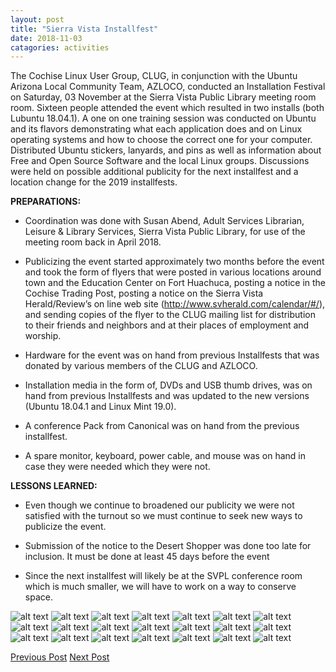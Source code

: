 ```yaml
---
layout: post
title: "Sierra Vista Installfest"
date: 2018-11-03
catagories: activities
---
```


The Cochise Linux User Group, CLUG, in conjunction with the Ubuntu Arizona Local Community Team, AZLOCO, conducted an Installation Festival on Saturday, 03 November at the Sierra Vista Public Library meeting room room.  Sixteen people attended the event which resulted in two installs (both Lubuntu 18.04.1).  A one on one training session was conducted on Ubuntu and its flavors demonstrating what each application does and on Linux operating systems and how to choose the correct one for your computer.  Distributed Ubuntu stickers, lanyards, and pins as well as information about Free and Open Source Software and the local Linux groups.  Discussions were held on possible additional publicity for the next installfest and a location change for the 2019 installfests.

**PREPARATIONS:**

* Coordination was done with Susan Abend, Adult Services Librarian, Leisure & Library Services, Sierra Vista Public Library, for use of the meeting room back in April 2018.
      
* Publicizing the event started approximately two months before the event and took the form of flyers that were posted in various locations around town and the Education Center on Fort Huachuca, posting a notice in the Cochise Trading Post, posting a notice on the Sierra Vista Herald/Review’s on line web site (http://www.svherald.com/calendar/#/), and sending copies of the flyer to the CLUG mailing list for distribution to their friends and neighbors and at their places of employment and worship.

 * Hardware for the event was on hand from previous Installfests that was donated by various members of the CLUG and AZLOCO.
 
 * Installation media in the form of, DVDs and USB thumb drives, was on hand from previous Installfests and was updated to the new versions (Ubuntu 18.04.1 and Linux Mint 19.0).

 * A conference Pack from Canonical was on hand from the previous installfest.	
      
 * A spare monitor, keyboard, power cable, and mouse was on hand in case they were needed which they were not.

**LESSONS LEARNED:**

 * Even though we continue to broadened our publicity we were not satisfied with the turnout so we must continue to seek new ways to publicize the event.
 
 * Submission of the notice to the Desert Shopper was done too late for inclusion.  It must be done at least 45 days before the event

 * Since the next installfest will likely be at the SVPL conference room which is much smaller, we will have to work on a way to conserve space.
 
![alt text](https://raw.githubusercontent.com/CochiseLinuxUsersGroup/CochiseLinuxUsersGroup.github.io/master/images/rsz_CLUG_Installfest_2018-11-03_1.jpg)
![alt text](https://raw.githubusercontent.com/CochiseLinuxUsersGroup/CochiseLinuxUsersGroup.github.io/master/images/rsz_CLUG_Installfest_2018-11-03_2.jpg) 
![alt text](https://raw.githubusercontent.com/CochiseLinuxUsersGroup/CochiseLinuxUsersGroup.github.io/master/images/rsz_CLUG_Installfest_2018-11-03_3.jpg) 
![alt text](https://raw.githubusercontent.com/CochiseLinuxUsersGroup/CochiseLinuxUsersGroup.github.io/master/images/rsz_CLUG_Installfest_2018-11-03_4.jpg) 
![alt text](https://raw.githubusercontent.com/CochiseLinuxUsersGroup/CochiseLinuxUsersGroup.github.io/master/images/rsz_CLUG_Installfest_2018-11-03_5.jpg) 
![alt text](https://raw.githubusercontent.com/CochiseLinuxUsersGroup/CochiseLinuxUsersGroup.github.io/master/images/rsz_CLUG_Installfest_2018-11-03_6.jpg)
![alt text](https://raw.githubusercontent.com/CochiseLinuxUsersGroup/CochiseLinuxUsersGroup.github.io/master/images/rsz_CLUG_Installfest_2018-11-03_7.jpeg) 
![alt text](https://raw.githubusercontent.com/CochiseLinuxUsersGroup/CochiseLinuxUsersGroup.github.io/master/images/rsz_CLUG_Installfest_2018-11-03_8.jpeg) 
![alt text](https://raw.githubusercontent.com/CochiseLinuxUsersGroup/CochiseLinuxUsersGroup.github.io/master/images/rsz_CLUG_Installfest_2018-11-03_9.jpeg) 
![alt text](https://raw.githubusercontent.com/CochiseLinuxUsersGroup/CochiseLinuxUsersGroup.github.io/master/images/rsz_CLUG_Installfest_2018-11-03_10.jpeg) 
![alt text](https://raw.githubusercontent.com/CochiseLinuxUsersGroup/CochiseLinuxUsersGroup.github.io/master/images/rsz_CLUG_Installfest_2018-11-03_11.jpeg) 
![alt text](https://raw.githubusercontent.com/CochiseLinuxUsersGroup/CochiseLinuxUsersGroup.github.io/master/images/rsz_CLUG_Installfest_2018-11-03_12.jpeg) 
![alt text](https://raw.githubusercontent.com/CochiseLinuxUsersGroup/CochiseLinuxUsersGroup.github.io/master/images/rsz_CLUG_Installfest_2018-11-03_13.jpeg) 
![alt text](https://raw.githubusercontent.com/CochiseLinuxUsersGroup/CochiseLinuxUsersGroup.github.io/master/images/rsz_CLUG_Installfest_2018-11-03_14.jpeg) 
![alt text](https://raw.githubusercontent.com/CochiseLinuxUsersGroup/CochiseLinuxUsersGroup.github.io/master/images/rsz_CLUG_Installfest_2018-11-03_15.jpeg) 
![alt text](https://raw.githubusercontent.com/CochiseLinuxUsersGroup/CochiseLinuxUsersGroup.github.io/master/images/rsz_CLUG_Installfest_2018-11-03_16.jpeg)
![alt text](https://raw.githubusercontent.com/CochiseLinuxUsersGroup/CochiseLinuxUsersGroup.github.io/master/images/rsz_CLUG_Installfest_2018-11-03_17.jpeg)
![alt text](https://raw.githubusercontent.com/CochiseLinuxUsersGroup/CochiseLinuxUsersGroup.github.io/master/images/rsz_CLUG_at_PizzaHut_2018-11-03_1.jpg)
![alt text](https://raw.githubusercontent.com/CochiseLinuxUsersGroup/CochiseLinuxUsersGroup.github.io/master/images/rsz_CLUG_at_PizzaHut_2018-11-03_2.jpg) 
![alt text](https://raw.githubusercontent.com/CochiseLinuxUsersGroup/CochiseLinuxUsersGroup.github.io/master/images/rsz_CLUG_at_PizzaHut_2018-11-03_3.jpg) 
![alt text](https://raw.githubusercontent.com/CochiseLinuxUsersGroup/CochiseLinuxUsersGroup.github.io/master/images/rsz_CLUG_at_PizzaHut_2018-11-03_4.jpg)

<footer>
<a href="http://cochiselinuxusergroup.org/activities/IntroductionToLinuxPresentation_2018-10-02" class="post-prev">Previous Post</a>
<a href="http://cochiselinuxusergroup.org/activities/SierraVistaInstallfest_2018-11-03" class="post-next">Next Post</a>
  </footer>
